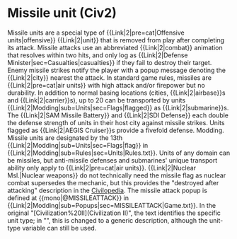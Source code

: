 # Missile unit (Civ2)

Missile units are a special type of {{Link|2|pre=cat|Offensive units|offensive}} {{Link|2|unit}} that is removed from play after completing its attack. Missile attacks use an abbreviated {{Link|2|combat}} animation that resolves within two hits, and only log as {{Link|2|Defense Minister|sec=Casualties|casualties}} if they fail to destroy their target. Enemy missile strikes notify the player with a popup message denoting the {{Link|2|city}} nearest the attack.
In standard game rules, missiles are {{Link|2|pre=cat|air units}} with high attack and/or firepower but no durability. In addition to normal basing locations (cities, {{Link|2|airbase}}s and {{Link|2|carrier}}s), up to 20 can be transported by units {{Link|2|Modding|sub=Units|sec=Flags|flagged}} as {{Link|2|submarine}}s.
The {{Link|2|SAM Missile Battery}} and {{Link|2|SDI Defense}} each double the defense strength of units in their host city against missile strikes. Units flagged as {{Link|2|AEGIS Cruiser}}s provide a fivefold defense.
Modding.
Missile units are designated by the 13th {{Link|2|Modding|sub=Units|sec=Flags|flag}} in {{Link|2|Modding|sub=Rules|sec=Units|Rules.txt}}. Units of any domain can be missiles, but anti-missile defenses and submarines' unique transport ability only apply to {{Link|2|pre=cat|air units}}. {{Link|2|Nuclear Msl.|Nuclear weapons}} do not technically need the missile flag as nuclear combat supersedes the mechanic, but this provides the "destroyed after attacking" description in the [Civilopedia](Civilopedia).
The missile attack popup is defined at {{mono|@MISSILEATTACK}} in {{Link|2|Modding|sub=Popups|sec=MISSILEATTACK|Game.txt}}. In the original "[Civilization%20II](Civilization II)", the text identifies the specific unit type; in "", this is changed to a generic description, although the unit-type variable can still be used.
